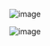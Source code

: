 ![image](https://github.com/user-attachments/assets/268b571a-f3f1-4afa-a6b9-facb7e9bf9b4)

![image](https://github.com/user-attachments/assets/fc9afea6-957b-4193-bb3d-29aa0a9027a7)

